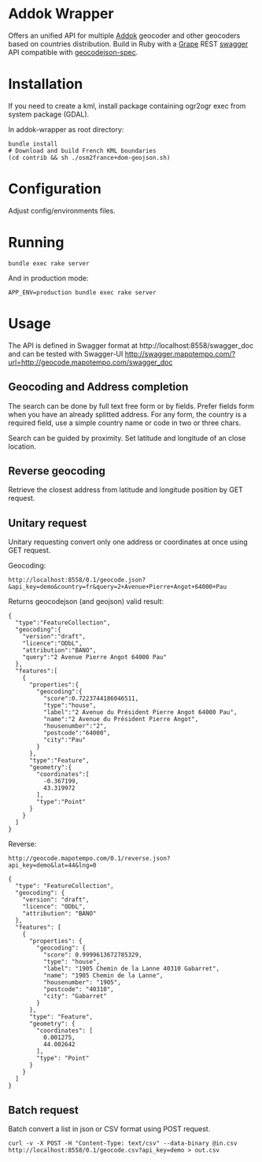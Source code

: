 Addok Wrapper
================
Offers an unified API for multiple [Addok](https://github.com/etalab/addok) geocoder and other geocoders based on countries distribution.
Build in Ruby with a [Grape](https://github.com/intridea/grape) REST [swagger](http://swagger.io/) API compatible with [geocodejson-spec](https://github.com/yohanboniface/geocodejson-spec).

Installation
============

If you need to create a kml, install package containing ogr2ogr exec from system package (GDAL).

In addok-wrapper as root directory:

```
bundle install
# Download and build French KML boundaries
(cd contrib && sh ./osm2france+dom-geojson.sh)
```


Configuration
=============

Adjust config/environments files.


Running
=======

```
bundle exec rake server
```

And in production mode:
```
APP_ENV=production bundle exec rake server
```

Usage
=====

The API is defined in Swagger format at
http://localhost:8558/swagger_doc
and can be tested with Swagger-UI
http://swagger.mapotempo.com/?url=http://geocode.mapotempo.com/swagger_doc

Geocoding and Address completion
---------------------------------
The search can be done by full text free form or by fields. Prefer fields form when you have an already splitted address. For any form, the country is a required field, use a simple country name or code in two or three chars.

Search can be guided by proximity. Set latitude and longitude of an close location.

Reverse geocoding
-----------------
Retrieve the closest address from latitude and longitude position by GET request.

Unitary request
---------------
Unitary requesting convert only one address or coordinates at once using GET request.

Geocoding:

```
http://localhost:8558/0.1/geocode.json?&api_key=demo&country=fr&query=2+Avenue+Pierre+Angot+64000+Pau
```

Returns geocodejson (and geojson) valid result:
```
{
  "type":"FeatureCollection",
  "geocoding":{
    "version":"draft",
    "licence":"ODbL",
    "attribution":"BANO",
    "query":"2 Avenue Pierre Angot 64000 Pau"
  },
  "features":[
    {
      "properties":{
        "geocoding":{
          "score":0.7223744186046511,
          "type":"house",
          "label":"2 Avenue du Président Pierre Angot 64000 Pau",
          "name":"2 Avenue du Président Pierre Angot",
          "housenumber":"2",
          "postcode":"64000",
          "city":"Pau"
        }
      },
      "type":"Feature",
      "geometry":{
        "coordinates":[
          -0.367199,
          43.319972
        ],
        "type":"Point"
      }
    }
  ]
}
```


Reverse:
```
http://geocode.mapotempo.com/0.1/reverse.json?api_key=demo&lat=44&lng=0
```

```
{
  "type": "FeatureCollection",
  "geocoding": {
    "version": "draft",
    "licence": "ODbL",
    "attribution": "BANO"
  },
  "features": [
    {
      "properties": {
        "geocoding": {
          "score": 0.9999613672785329,
          "type": "house",
          "label": "1905 Chemin de la Lanne 40310 Gabarret",
          "name": "1905 Chemin de la Lanne",
          "housenumber": "1905",
          "postcode": "40310",
          "city": "Gabarret"
        }
      },
      "type": "Feature",
      "geometry": {
        "coordinates": [
          0.001275,
          44.002642
        ],
        "type": "Point"
      }
    }
  ]
}
```

Batch request
-------------
Batch convert a list in json or CSV format using POST request.

```
curl -v -X POST -H "Content-Type: text/csv" --data-binary @in.csv http://localhost:8558/0.1/geocode.csv?api_key=demo > out.csv
```
